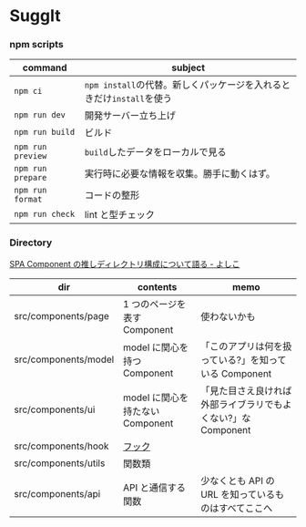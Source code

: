 # SuggIt

### npm scripts

| command           | subject                                                              |
| ----------------- | -------------------------------------------------------------------- |
| `npm ci`          | `npm install`の代替。新しくパッケージを入れるときだけ`install`を使う |
| `npm run dev`     | 開発サーバー立ち上げ                                                 |
| `npm run build`   | ビルド                                                               |
| `npm run preview` | `build`したデータをローカルで見る                                    |
| `npm run prepare` | 実行時に必要な情報を収集。勝手に動くはず。                           |
| `npm run format`  | コードの整形                                                         |
| `npm run check`   | lint と型チェック                                                    |

### Directory

[SPA Component の推しディレクトリ構成について語る - よしこ](https://zenn.dev/yoshiko/articles/99f8047555f700)

| dir                  | contents                                                  | memo                                                          |
| -------------------- | --------------------------------------------------------- | ------------------------------------------------------------- |
| src/components/page  | 1 つのページを表す Component                              | 使わないかも                                                  |
| src/components/model | model に関心を持つ Component                              | 「このアプリは何を扱っている?」を知っている Component         |
| src/components/ui    | model に関心を持たない Component                          | 「見た目さえ良ければ外部ライブラリでもよくない?」な Component |
| src/components/hook  | [フック](https://ja.reactjs.org/docs/hooks-overview.html) |                                                               |
| src/components/utils | 関数類                                                    |                                                               |
| src/components/api   | API と通信する関数                                        | 少なくとも API の URL を知っているものはすべてここへ          |
